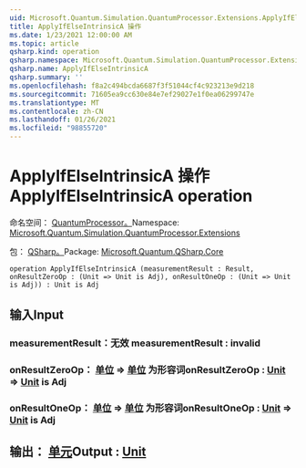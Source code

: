 ```yaml
---
uid: Microsoft.Quantum.Simulation.QuantumProcessor.Extensions.ApplyIfElseIntrinsicA
title: ApplyIfElseIntrinsicA 操作
ms.date: 1/23/2021 12:00:00 AM
ms.topic: article
qsharp.kind: operation
qsharp.namespace: Microsoft.Quantum.Simulation.QuantumProcessor.Extensions
qsharp.name: ApplyIfElseIntrinsicA
qsharp.summary: ''
ms.openlocfilehash: f8a2c494bcda6687f3f51044cf4c923213e9d218
ms.sourcegitcommit: 71605ea9cc630e84e7ef29027e1f0ea06299747e
ms.translationtype: MT
ms.contentlocale: zh-CN
ms.lasthandoff: 01/26/2021
ms.locfileid: "98855720"
---
```

# <a name="applyifelseintrinsica-operation"></a><span data-ttu-id="85f77-102">ApplyIfElseIntrinsicA 操作</span><span class="sxs-lookup"><span data-stu-id="85f77-102">ApplyIfElseIntrinsicA operation</span></span>

<span data-ttu-id="85f77-103">命名空间： [QuantumProcessor。](xref:Microsoft.Quantum.Simulation.QuantumProcessor.Extensions)</span><span class="sxs-lookup"><span data-stu-id="85f77-103">Namespace: [Microsoft.Quantum.Simulation.QuantumProcessor.Extensions](xref:Microsoft.Quantum.Simulation.QuantumProcessor.Extensions)</span></span>

<span data-ttu-id="85f77-104">包： [QSharp。](https://nuget.org/packages/Microsoft.Quantum.QSharp.Core)</span><span class="sxs-lookup"><span data-stu-id="85f77-104">Package: [Microsoft.Quantum.QSharp.Core](https://nuget.org/packages/Microsoft.Quantum.QSharp.Core)</span></span>




```qsharp
operation ApplyIfElseIntrinsicA (measurementResult : Result, onResultZeroOp : (Unit => Unit is Adj), onResultOneOp : (Unit => Unit is Adj)) : Unit is Adj
```


## <a name="input"></a><span data-ttu-id="85f77-105">输入</span><span class="sxs-lookup"><span data-stu-id="85f77-105">Input</span></span>

### <a name="measurementresult--__invalidresult__"></a><span data-ttu-id="85f77-106">measurementResult：__无效 <Result>__</span><span class="sxs-lookup"><span data-stu-id="85f77-106">measurementResult : __invalid<Result>__</span></span>




### <a name="onresultzeroop--unit--unit--is-adj"></a><span data-ttu-id="85f77-107">onResultZeroOp： [单位](xref:microsoft.quantum.lang-ref.unit) => [单位](xref:microsoft.quantum.lang-ref.unit)  为形容词</span><span class="sxs-lookup"><span data-stu-id="85f77-107">onResultZeroOp : [Unit](xref:microsoft.quantum.lang-ref.unit) => [Unit](xref:microsoft.quantum.lang-ref.unit)  is Adj</span></span>




### <a name="onresultoneop--unit--unit--is-adj"></a><span data-ttu-id="85f77-108">onResultOneOp： [单位](xref:microsoft.quantum.lang-ref.unit) => [单位](xref:microsoft.quantum.lang-ref.unit)  为形容词</span><span class="sxs-lookup"><span data-stu-id="85f77-108">onResultOneOp : [Unit](xref:microsoft.quantum.lang-ref.unit) => [Unit](xref:microsoft.quantum.lang-ref.unit)  is Adj</span></span>





## <a name="output--unit"></a><span data-ttu-id="85f77-109">输出： [单元](xref:microsoft.quantum.lang-ref.unit)</span><span class="sxs-lookup"><span data-stu-id="85f77-109">Output : [Unit](xref:microsoft.quantum.lang-ref.unit)</span></span>

